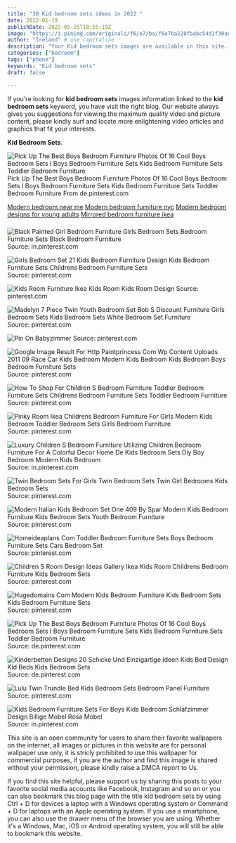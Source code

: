 ```yaml
---
title: "38 Kid bedroom sets ideas in 2022 "
date: 2022-01-19
publishDate: 2022-05-25T18:55:19Z
image: "https://i.pinimg.com/originals/f6/e7/ba/f6e7ba228fbabc54d1f30a0fc3165b28.jpg"
author: "Ireland" # use capitalize
description: "Your Kid bedroom sets images are available in this site. Kid bedroom sets are a topic that is being searched for and liked by netizens now. You can Download the Kid bedroom sets files here. Download all free photos."
categories: ["bedroom"]
tags: ["phone"]
keywords: "Kid bedroom sets"
draft: false

---
```


If you're looking for **kid bedroom sets** images information linked to the **kid bedroom sets** keyword, you have visit the right  blog.  Our website always  gives you  suggestions  for viewing  the maximum  quality video and picture  content, please kindly surf and locate more enlightening video articles and graphics  that fit your interests.

**Kid Bedroom Sets**. 

![Pick Up The Best Boys Bedroom Furniture Photos Of 16 Cool Boys Bedroom Sets I Boys Bedroom Furniture Sets Kids Bedroom Furniture Sets Toddler Bedroom Furniture](https://i.pinimg.com/originals/bd/99/98/bd9998771e3f52d374edb18eba4a9215.jpg "Pick Up The Best Boys Bedroom Furniture Photos Of 16 Cool Boys Bedroom Sets I Boys Bedroom Furniture Sets Kids Bedroom Furniture Sets Toddler Bedroom Furniture")
Pick Up The Best Boys Bedroom Furniture Photos Of 16 Cool Boys Bedroom Sets I Boys Bedroom Furniture Sets Kids Bedroom Furniture Sets Toddler Bedroom Furniture From de.pinterest.com

[Modern bedroom near me](/modern-bedroom-near-me/)
[Modern bedroom furniture nyc](/modern-bedroom-furniture-nyc/)
[Modern bedroom designs for young adults](/modern-bedroom-designs-for-young-adults/)
[Mirrored bedroom furniture ikea](/mirrored-bedroom-furniture-ikea/)



### 

 


![Black Painted Girl Bedroom Furniture Girls Bedroom Sets Bedroom Furniture Sets Black Bedroom Furniture](https://i.pinimg.com/originals/fd/bd/97/fdbd9799dd52c5663556febb7bff9618.jpg "Black Painted Girl Bedroom Furniture Girls Bedroom Sets Bedroom Furniture Sets Black Bedroom Furniture")
Source: in.pinterest.com

 

![Girls Bedroom Set 21 Kids Bedroom Furniture Design Kids Bedroom Furniture Sets Childrens Bedroom Furniture Sets](https://i.pinimg.com/originals/1b/4c/65/1b4c65a0187be5910f6c3a86013791ae.jpg "Girls Bedroom Set 21 Kids Bedroom Furniture Design Kids Bedroom Furniture Sets Childrens Bedroom Furniture Sets")
Source: pinterest.com

 

![Kids Room Furniture Ikea Kids Room Kids Room Design](https://i.pinimg.com/originals/32/71/8e/32718e901afc84e0a3a995c6cc97ec6e.jpg "Kids Room Furniture Ikea Kids Room Kids Room Design")
Source: pinterest.com

 

![Madelyn 7 Piece Twin Youth Bedroom Set Bob S Discount Furniture Girls Bedroom Sets Kids Bedroom Sets White Bedroom Set Furniture](https://i.pinimg.com/736x/af/c2/cf/afc2cf4d6548931b3cdd21c47c2dbb26--kids-bedroom-sets-kid-bedrooms.jpg "Madelyn 7 Piece Twin Youth Bedroom Set Bob S Discount Furniture Girls Bedroom Sets Kids Bedroom Sets White Bedroom Set Furniture")
Source: pinterest.com

 

![Pin On Babyzimmer](https://i.pinimg.com/originals/34/51/b1/3451b127f8ab761ed299c060ed72c854.jpg "Pin On Babyzimmer")
Source: pinterest.com

 

![Google Image Result For Http Paintprincess Com Wp Content Uploads 2011 09 Race Car Kids Bedroom Modern Kids Bedroom Kids Bedroom Boys Bedroom Furniture Sets](https://i.pinimg.com/600x315/b6/88/1f/b6881f1ed05cbc4c10c973db4bc310b2.jpg "Google Image Result For Http Paintprincess Com Wp Content Uploads 2011 09 Race Car Kids Bedroom Modern Kids Bedroom Kids Bedroom Boys Bedroom Furniture Sets")
Source: pinterest.com

 

![How To Shop For Children S Bedroom Furniture Toddler Bedroom Furniture Sets Childrens Bedroom Furniture Sets Toddler Bedroom Furniture](https://i.pinimg.com/originals/24/be/3e/24be3e3759a567cf8f82654dcf12f8f8.jpg "How To Shop For Children S Bedroom Furniture Toddler Bedroom Furniture Sets Childrens Bedroom Furniture Sets Toddler Bedroom Furniture")
Source: pinterest.com

 

![Pinky Room Ikea Childrens Bedroom Furniture For Girls Modern Kids Bedroom Toddler Bedroom Sets Girls Bedroom Furniture](https://i.pinimg.com/originals/cc/fd/c7/ccfdc73a08d6a57bee5dab3a25116584.jpg "Pinky Room Ikea Childrens Bedroom Furniture For Girls Modern Kids Bedroom Toddler Bedroom Sets Girls Bedroom Furniture")
Source: pinterest.com

 

![Luxury Children S Bedroom Furniture Utilizing Children Bedroom Furniture For A Colorful Decor Home De Kids Bedroom Sets Diy Boy Bedroom Modern Kids Bedroom](https://i.pinimg.com/originals/7f/ec/24/7fec2438cfe0388923ac9be554ab2cc9.jpg "Luxury Children S Bedroom Furniture Utilizing Children Bedroom Furniture For A Colorful Decor Home De Kids Bedroom Sets Diy Boy Bedroom Modern Kids Bedroom")
Source: in.pinterest.com

 

![Twin Bedroom Sets For Girls Twin Bedroom Sets Twin Girl Bedrooms Kids Bedroom Sets](https://i.pinimg.com/736x/c7/4a/01/c74a01740f6a65464c09f0e52e3897e7--bedroom-sets-for-girls-tween-bedroom-ideas.jpg "Twin Bedroom Sets For Girls Twin Bedroom Sets Twin Girl Bedrooms Kids Bedroom Sets")
Source: pinterest.com

 

![Modern Italian Kids Bedroom Set One 409 By Spar Modern Kids Bedroom Furniture Kids Bedroom Sets Youth Bedroom Furniture](https://i.pinimg.com/originals/0f/66/8b/0f668b5e7944d440701660ea1cf7d933.jpg "Modern Italian Kids Bedroom Set One 409 By Spar Modern Kids Bedroom Furniture Kids Bedroom Sets Youth Bedroom Furniture")
Source: pinterest.com

 

![Homeideaplans Com Toddler Bedroom Furniture Sets Boys Bedroom Furniture Sets Cars Bedroom Set](https://i.pinimg.com/originals/e1/c3/7a/e1c37a131d12825725089fe76c281f23.jpg "Homeideaplans Com Toddler Bedroom Furniture Sets Boys Bedroom Furniture Sets Cars Bedroom Set")
Source: pinterest.com

 

![Children S Room Design Ideas Gallery Ikea Kids Room Childrens Bedroom Furniture Kids Bedroom Sets](https://i.pinimg.com/originals/14/d2/d3/14d2d3ca221cb8499eb4c8c6edbf1817.jpg "Children S Room Design Ideas Gallery Ikea Kids Room Childrens Bedroom Furniture Kids Bedroom Sets")
Source: pinterest.com

 

![Hugedomains Com Modern Kids Bedroom Furniture Kids Bedroom Sets Kids Bedroom Furniture Sets](https://i.pinimg.com/originals/0c/6f/51/0c6f517b9a2380bbb3f6371bc96b50aa.jpg "Hugedomains Com Modern Kids Bedroom Furniture Kids Bedroom Sets Kids Bedroom Furniture Sets")
Source: pinterest.com

 

![Pick Up The Best Boys Bedroom Furniture Photos Of 16 Cool Boys Bedroom Sets I Boys Bedroom Furniture Sets Kids Bedroom Furniture Sets Toddler Bedroom Furniture](https://i.pinimg.com/originals/bd/99/98/bd9998771e3f52d374edb18eba4a9215.jpg "Pick Up The Best Boys Bedroom Furniture Photos Of 16 Cool Boys Bedroom Sets I Boys Bedroom Furniture Sets Kids Bedroom Furniture Sets Toddler Bedroom Furniture")
Source: de.pinterest.com

 

![Kinderbetten Designs 20 Schicke Und Einzigartige Ideen Kids Bed Design Kid Beds Kids Bedroom Sets](https://i.pinimg.com/originals/5d/07/b1/5d07b1604d998734e08a8f484882047b.jpg "Kinderbetten Designs 20 Schicke Und Einzigartige Ideen Kids Bed Design Kid Beds Kids Bedroom Sets")
Source: de.pinterest.com

 

![Lulu Twin Trundle Bed Kids Bedroom Sets Bedroom Panel Furniture](https://i.pinimg.com/originals/2f/a8/02/2fa802acf94844b363f9b508c6098eb9.jpg "Lulu Twin Trundle Bed Kids Bedroom Sets Bedroom Panel Furniture")
Source: pinterest.com

 

![Kids Bedroom Furniture Sets For Boys Kids Bedroom Schlafzimmer Design Billige Mobel Rosa Mobel](https://i.pinimg.com/originals/f6/e7/ba/f6e7ba228fbabc54d1f30a0fc3165b28.jpg "Kids Bedroom Furniture Sets For Boys Kids Bedroom Schlafzimmer Design Billige Mobel Rosa Mobel")
Source: in.pinterest.com

 

This site is an open community for users to share their favorite wallpapers on the internet, all images or pictures in this website are for personal wallpaper use only, it is stricly prohibited to use this wallpaper for commercial purposes, if you are the author and find this image is shared without your permission, please kindly raise a DMCA report to Us.

If you find this site helpful, please support us by sharing this posts to your favorite social media accounts like Facebook, Instagram and so on or you can also bookmark this blog page with the title kid bedroom sets by using Ctrl + D for devices a laptop with a Windows operating system or Command + D for laptops with an Apple operating system. If you use a smartphone, you can also use the drawer menu of the browser you are using. Whether it's a Windows, Mac, iOS or Android operating system, you will still be able to bookmark this website.
